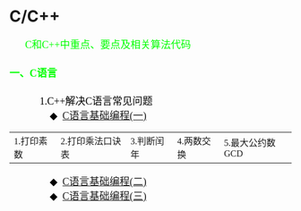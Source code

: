 # C/C++
&emsp;&emsp;<font color = Lime size = 4 face = "微软雅黑">C和C++中重点、要点及相关算法代码
#### 一、C语言
&emsp;&emsp;&emsp;<font color = black size = 4 face = "微软雅黑">1.C++解决C语言常见问题<br>
&emsp;&emsp;&emsp;&emsp;<font color = black size = 4 face = "微软雅黑">◆&ensp;[C语言基础编程(一)](https://github.com/KUI-SI-MING/Cpp/blob/master/C_code/C_code1/C_code1/C_code1.cpp)<br>
  
|     |     |     |     |     |
| --- | --- | --- | --- | --- |
|1.打印素数|2.打印乘法口诀表|3.判断闰年|4.两数交换|5.最大公约数GCD|

&emsp;&emsp;&emsp;&emsp;<font color = black size = 4 face = "微软雅黑">◆&ensp;[C语言基础编程(二)](https://github.com/KUI-SI-MING/Cpp/blob/master/C_code/C_code2/C_code2/code2.cpp)<br>
  &emsp;&emsp;&emsp;&emsp;<font color = black size = 4 face = "微软雅黑">◆&ensp;[C语言基础编程(三)](https://github.com/KUI-SI-MING/Cpp/blob/master/C_code/C_code3/C_code3/C_code3.cpp)
